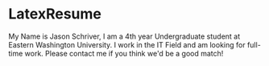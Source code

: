 # LatexResume
My Name is Jason Schriver, I am a 4th year Undergraduate student at Eastern Washington University. I work in the IT Field and am looking for full-time work. Please contact me if you think we'd be a good match!
